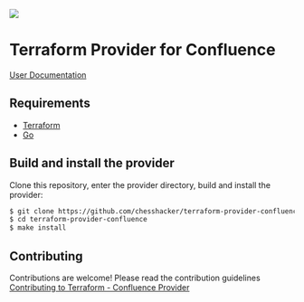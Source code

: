 ![](https://github.com/chesshacker/terraform-provider-confluence/workflows/Build%20and%20Test/badge.svg)

# Terraform Provider for Confluence

[User Documentation](https://chesshacker.github.io/terraform-provider-confluence/)

## Requirements

-	[Terraform](https://www.terraform.io/downloads.html)
-	[Go](https://golang.org/doc/install)

## Build and install the provider

Clone this repository, enter the provider directory, build and install the provider:

```sh
$ git clone https://github.com/chesshacker/terraform-provider-confluence.git
$ cd terraform-provider-confluence
$ make install
```

## Contributing

Contributions are welcome! Please read the contribution guidelines [Contributing to Terraform - Confluence Provider](.github/CONTRIBUTING.md)
